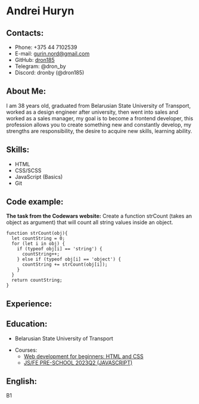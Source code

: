 # Andrei Huryn

## Contacts:

- Phone: +375 44 7102539
- E-mail: gurin.nord@gmail.com
- GitHub: [dron185](https://github.com/dron185)
- Telegram: @dron_by
- Discord: dronby (@dron185)

## About Me:

I am 38 years old, graduated from Belarusian State University of Transport, worked as a design engineer after university, then went into sales and worked as a sales manager, my goal is to become a frontend developer, this profession allows you to create something new and constantly develop, my strengths are responsibility, the desire to acquire new skills, learning ability.

## Skills:

- HTML
- CSS/SCSS
- JavaScript (Basics)
- Git

## Code example:

**The task from the Codewars website:** Create a function strCount (takes an object as argument) that will count all string values inside an object.

```
function strCount(obj){
  let countString = 0;
  for (let i in obj) {
    if (typeof obj[i] == 'string') {
      countString++;
    } else if (typeof obj[i] == 'object') {
      countString += strCount(obj[i]);
    }
  }
  return countString;
}
```

## Experience:

## Education:

- Belarusian State University of Transport

* Courses:
  - [Web development for beginners: HTML and CSS](https://stepik.org/cert/1961186)
  - [JS/FE PRE-SCHOOL 2023Q2 (JAVASCRIPT)](https://app.rs.school/certificate/z3vkji4a)

## English:

B1
